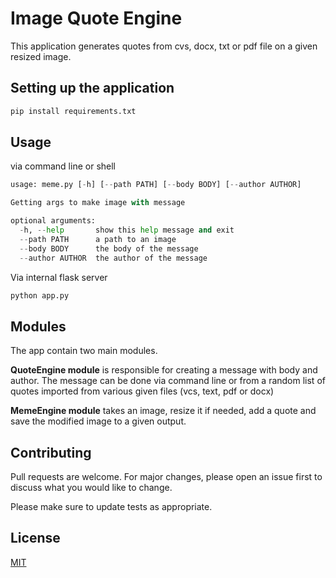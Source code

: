 # Image Quote Engine

This application generates quotes from cvs, docx, txt or pdf file on a given resized image.

## Setting up the application

```bash
pip install requirements.txt
```

## Usage

via command line or shell

```python
usage: meme.py [-h] [--path PATH] [--body BODY] [--author AUTHOR]

Getting args to make image with message

optional arguments:
  -h, --help       show this help message and exit
  --path PATH      a path to an image
  --body BODY      the body of the message
  --author AUTHOR  the author of the message
```

Via internal flask server

```python
python app.py
```

## Modules 

The app contain two main modules.

**QuoteEngine module** is responsible for creating a message with body and author.
The message can be done via command line or from a random list of quotes imported 
from various given files (vcs, text, pdf or docx)

**MemeEngine module** takes an image, resize it if needed, add a quote and save 
the modified image to a given output.

## Contributing
Pull requests are welcome. For major changes, please open an issue first to discuss what you would like to change.

Please make sure to update tests as appropriate.

## License
[MIT](https://choosealicense.com/licenses/mit/)